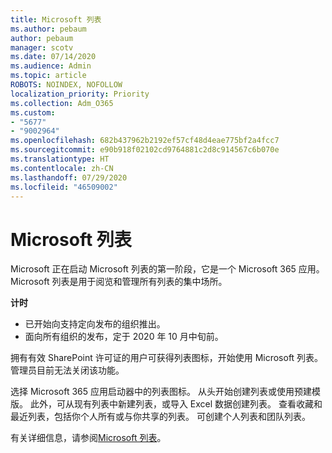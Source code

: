 ```yaml
---
title: Microsoft 列表
ms.author: pebaum
author: pebaum
manager: scotv
ms.date: 07/14/2020
ms.audience: Admin
ms.topic: article
ROBOTS: NOINDEX, NOFOLLOW
localization_priority: Priority
ms.collection: Adm_O365
ms.custom:
- "5677"
- "9002964"
ms.openlocfilehash: 682b437962b2192ef57cf48d4eae775bf2a4fcc7
ms.sourcegitcommit: e90b918f02102cd9764881c2d8c914567c6b070e
ms.translationtype: HT
ms.contentlocale: zh-CN
ms.lasthandoff: 07/29/2020
ms.locfileid: "46509002"
---
```

# <a name="microsoft-lists"></a>Microsoft 列表

Microsoft 正在启动 Microsoft 列表的第一阶段，它是一个 Microsoft 365 应用。 Microsoft 列表是用于阅览和管理所有列表的集中场所。  
  
**计时**  

- 已开始向支持定向发布的组织推出。
- 面向所有组织的发布，定于 2020 年 10 月中旬前。

拥有有效 SharePoint 许可证的用户可获得列表图标，开始使用 Microsoft 列表。 管理员目前无法关闭该功能。
 
选择 Microsoft 365 应用启动器中的列表图标。 从头开始创建列表或使用预建模版。 此外，可从现有列表中新建列表，或导入 Excel 数据创建列表。 查看收藏和最近列表，包括你个人所有或与你共享的列表。 可创建个人列表和团队列表。  

有关详细信息，请参阅[Microsoft 列表](https://aka.ms/microsoftlists)。
